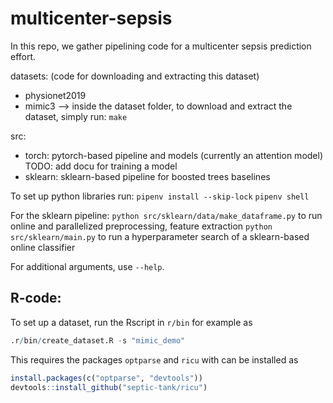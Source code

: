 # multicenter-sepsis

In this repo, we gather pipelining code for a multicenter sepsis prediction effort.


datasets: (code for downloading and extracting this dataset)
- physionet2019 
- mimic3
--> inside the dataset folder, to download and extract the dataset, simply run:
 ```make```

src:
- torch: pytorch-based pipeline and models (currently an attention model)
    TODO: add docu for training a  model
- sklearn: sklearn-based pipeline for boosted trees baselines
    
To set up python libraries run:
```pipenv install --skip-lock```
```pipenv shell```

For the sklearn pipeline:
```python src/sklearn/data/make_dataframe.py``` to run online and parallelized preprocessing, feature extraction
```python src/sklearn/main.py``` to run a hyperparameter search of a sklearn-based online classifier

For additional arguments, use ```--help```.
 


## R-code:
To set up a dataset, run the Rscript in `r/bin` for example as

```r
.r/bin/create_dataset.R -s "mimic_demo"
```

This requires the packages `optparse` and `ricu` with can be installed as

```r
install.packages(c("optparse", "devtools"))
devtools::install_github("septic-tank/ricu")
```

